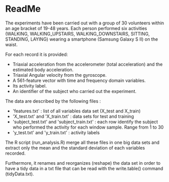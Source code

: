 # ReadMe

The experiments have been carried out with a group of 30 volunteers within an age bracket of 19-48 years.
Each person performed six activities (WALKING, WALKING_UPSTAIRS, WALKING_DOWNSTAIRS, SITTING, STANDING, LAYING) wearing a smartphone (Samsung Galaxy S II) on the waist.

For each record it is provided:
- Triaxial acceleration from the accelerometer (total acceleration) and the estimated body acceleration.
- Triaxial Angular velocity from the gyroscope.
- A 561-feature vector with time and frequency domain variables.
- Its activity label.
- An identifier of the subject who carried out the experiment.

The data are described by the following files :
- 'features.txt' : list of all variables data set (X_test and X_train)
- 'X_test.txt' and 'X_train.txt' : data sets for test and training
- 'subject_test.txt' and 'subject_train.txt' : each row identify the subject who performed the activity for each window sample. Range from 1 to 30
- 'y_test.txt' and 'y_train.txt' : activity labels

The R script (run_analysis.R) merge all these files in one big data sets and extract only the mean and the standard deviation of each variables recorded.

Furthermore, it renames and reorganizes (reshape) the data set in order to have a tidy data in a txt file that can be read with the write.table() command (tidyData.txt).
